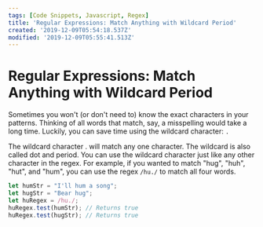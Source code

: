 ```yaml
---
tags: [Code Snippets, Javascript, Regex]
title: 'Regular Expressions: Match Anything with Wildcard Period'
created: '2019-12-09T05:54:18.537Z'
modified: '2019-12-09T05:55:41.513Z'
---
```


Regular Expressions: Match Anything with Wildcard Period
========================================================

Sometimes you won't (or don't need to) know the exact characters in your patterns. Thinking of all words that match, say, a misspelling would take a long time. Luckily, you can save time using the wildcard character: ```.```

The wildcard character . will match any one character. The wildcard is also called dot and period. You can use the wildcard character just like any other character in the regex. For example, if you wanted to match "hug", "huh", "hut", and "hum", you can use the regex ```/hu./``` to match all four words.
``` javascript
let humStr = "I'll hum a song";
let hugStr = "Bear hug";
let huRegex = /hu./;
huRegex.test(humStr); // Returns true
huRegex.test(hugStr); // Returns true

```
